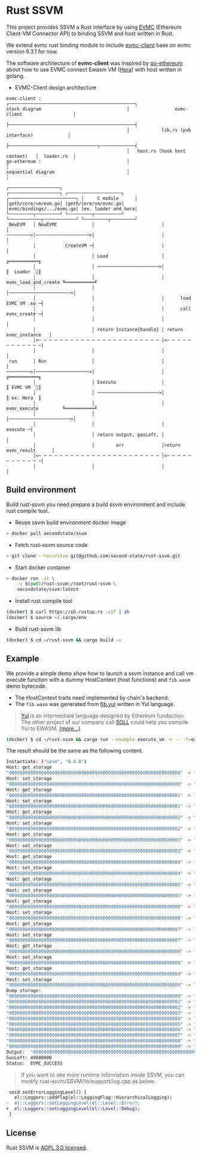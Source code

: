 # Rust SSVM

This project provides SSVM a Rust interface by using [EVMC](https://github.com/ethereum/evmc) (Ethereum Client-VM Connector API) to binding SSVM and host written in Rust.

We extend evmc rust binding module to include [evmc-client](https://github.com/second-state/evmc/releases/tag/v6.3.1-rust-evmc-client) base on evmc version 6.3.1 for now.

The software architecture of **evmc-client** was inspired by [go-ethereum](https://github.com/ethereum/go-ethereum) about how to use EVMC connect Ewasm VM ([Hera](https://github.com/ewasm/hera)) with host written in golang.


- EVMC-Client design architecture
```
evmc-client :                                ┌───────────────────────────────────────────────┐
stack diagram                                │                 evmc-client                   │
                                             ├───────────────────────────────────────────────┤
                                             │            lib.rs (pub interface)             │
                                             ├─────────────────────────────────┬─────────────┤
                                             │   host.rs (hook host context)   │  loader.rs  │
go-ethereum :                                ┆                                               ┆
sequential diagram                           ┆                                               ┆
                                                                         ┌───────────────────┐
┌───────────────────┐ ┌────────────────────┐ ┌─────────────────────────┐ │     C module      │
│geth/core/vm/evm.go│ │geth/core/vm/evmc.go│ │evmc/bindings/.../evmc.go│ │ex. loader and hera│
└─────────┬─────────┘ └─────────┬──────────┘ └────────────┬────────────┘ └─────────┬─────────┘
 NewEVM   │ NewEVMC             │                         │                        │
─────────>│────────────────────>│                         │                        │
          │           CreateVM ─┤                         │                        │
          │                     │ Load                    │                      ╔═══════════╗
          │                     │ ───────────────────────>│                      ║  Loader  ░║
          │                     │                         │ evmc_load_and_create ╚═══════════╝
          │                     │                         │───────────────────────>│
          │                     │                         │      load EVMC VM .so ─┤
          │                     │                         │      call evmc_create ─┤
          │                     │                         │                        │
          │                     │ return Instance{handle} │ return evmc_instance   │
          │<─ ─ ─ ─ ─ ─ ─ ─ ─ ─ ─ ─ ─ ─ ─ ─ ─ ─ ─ ─ ─ ─ ─ │<─ ─ ─ ─ ─ ─ ─ ─ ─ ─ ─ ─│
          │                     │                         │                        │
 run      │ Run                 │                         │                        │
─────────>│────────────────────>│                         │                      ╔═══════════╗
          │                     │ Execute                 │                      ║ EVMC VM  ░║
          │                     │ ───────────────────────>│                      ║ ex. Hera  ║
          │                     │                         │ evmc_execute         ╚═══════════╝
          │                     │                         │───────────────────────>│
          │                     │                         │               execute ─┤
          │                     │ return output, gasLeft, │                        │
          │                     │        err              │return evmc_result      │
          │<─ ─ ─ ─ ─ ─ ─ ─ ─ ─ ─ ─ ─ ─ ─ ─ ─ ─ ─ ─ ─ ─ ─ │<─ ─ ─ ─ ─ ─ ─ ─ ─ ─ ─ ─│
          │                     │                         │                        │
```

## Build environment

Build rust-ssvm you need prepare a build ssvm environment and include rust compile tool.

- Reuse ssvm build environment docker image
```bash
> docker pull secondstate/ssvm
```

- Fetch rust-ssvm source code
```bash
> git clone --recursive git@github.com:second-state/rust-ssvm.git
```

- Start docker container
```bash
> docker run -it \
    -v $(pwd)/rust-ssvm:/root/rust-ssvm \
    secondstate/ssvm:latest
```

- Install rust compile tool
```bash
(docker) $ curl https://sh.rustup.rs -sSf | sh
(docker) $ source ~/.cargo/env
```

- Build rust-ssvm lib
```bash
(docker) $ cd ~/rust-ssvm && cargo build -v
```

## Example
We provide a simple demo show how to launch a ssvm instance and call vm execute function with a dummy HostContext (host functions) and `fib.wasm` demo bytecode.

- The HostContext traits need implemented by chain's backend.  
- The `fib.wasm` was generated from [fib.yul](examples/fib.yul) written in Yul language.
> [Yul](https://solidity.readthedocs.io/en/latest/yul.html) is an intermediate language designed by Ethereum fundaction.  
> The other project of our company call [SOLL](https://github.com/second-state/SOLL) could help you compile Yul to EWASM. [(more...)](https://github.com/second-state/SOLL/blob/master/doc/guides/DevGuide.md#compile-and-execute-yul-code)

```bash
(docker) $ cd ~/rust-ssvm && cargo run --example execute_vm -v -- -f=examples/fib.wasm
```

The result should be the same as the following content.

```bash
Instantiate: ("ssvm", "0.4.0")
Host: get_storage
"0000000000000000000000000000000000000000000000000000000000000000" -> "0000000000000000000000000000000000000000000000000000000000000000"
Host: set_storage
"0000000000000000000000000000000000000000000000000000000000000000" -> "0000000000000000000000000000000000000000000000000000000000000001"
Host: get_storage
"0000000000000000000000000000000000000000000000000000000000000001" -> "0000000000000000000000000000000000000000000000000000000000000000"
Host: set_storage
"0000000000000000000000000000000000000000000000000000000000000001" -> "0000000000000000000000000000000000000000000000000000000000000001"
Host: get_storage
"0000000000000000000000000000000000000000000000000000000000000002" -> "0000000000000000000000000000000000000000000000000000000000000000"
Host: set_storage
"0000000000000000000000000000000000000000000000000000000000000002" -> "0000000000000000000000000000000000000000000000000000000000000002"
Host: get_storage
"0000000000000000000000000000000000000000000000000000000000000003" -> "0000000000000000000000000000000000000000000000000000000000000000"
Host: set_storage
"0000000000000000000000000000000000000000000000000000000000000003" -> "0000000000000000000000000000000000000000000000000000000000000003"
Host: get_storage
"0000000000000000000000000000000000000000000000000000000000000004" -> "0000000000000000000000000000000000000000000000000000000000000000"
Host: set_storage
"0000000000000000000000000000000000000000000000000000000000000004" -> "0000000000000000000000000000000000000000000000000000000000000005"
Host: get_storage
"0000000000000000000000000000000000000000000000000000000000000005" -> "0000000000000000000000000000000000000000000000000000000000000000"
Host: set_storage
"0000000000000000000000000000000000000000000000000000000000000005" -> "0000000000000000000000000000000000000000000000000000000000000008"
Host: get_storage
"0000000000000000000000000000000000000000000000000000000000000006" -> "0000000000000000000000000000000000000000000000000000000000000000"
Host: set_storage
"0000000000000000000000000000000000000000000000000000000000000006" -> "000000000000000000000000000000000000000000000000000000000000000d"
Host: get_storage
"0000000000000000000000000000000000000000000000000000000000000007" -> "0000000000000000000000000000000000000000000000000000000000000000"
Host: set_storage
"0000000000000000000000000000000000000000000000000000000000000007" -> "0000000000000000000000000000000000000000000000000000000000000015"
Host: get_storage
"0000000000000000000000000000000000000000000000000000000000000008" -> "0000000000000000000000000000000000000000000000000000000000000000"
Host: set_storage
"0000000000000000000000000000000000000000000000000000000000000008" -> "0000000000000000000000000000000000000000000000000000000000000022"
Host: get_storage
"0000000000000000000000000000000000000000000000000000000000000009" -> "0000000000000000000000000000000000000000000000000000000000000000"
Host: set_storage
"0000000000000000000000000000000000000000000000000000000000000009" -> "0000000000000000000000000000000000000000000000000000000000000037"
Dump storage:
"0000000000000000000000000000000000000000000000000000000000000000" -> "0000000000000000000000000000000000000000000000000000000000000001"
"0000000000000000000000000000000000000000000000000000000000000001" -> "0000000000000000000000000000000000000000000000000000000000000001"
"0000000000000000000000000000000000000000000000000000000000000002" -> "0000000000000000000000000000000000000000000000000000000000000002"
"0000000000000000000000000000000000000000000000000000000000000003" -> "0000000000000000000000000000000000000000000000000000000000000003"
"0000000000000000000000000000000000000000000000000000000000000004" -> "0000000000000000000000000000000000000000000000000000000000000005"
"0000000000000000000000000000000000000000000000000000000000000005" -> "0000000000000000000000000000000000000000000000000000000000000008"
"0000000000000000000000000000000000000000000000000000000000000006" -> "000000000000000000000000000000000000000000000000000000000000000d"
"0000000000000000000000000000000000000000000000000000000000000007" -> "0000000000000000000000000000000000000000000000000000000000000015"
"0000000000000000000000000000000000000000000000000000000000000008" -> "0000000000000000000000000000000000000000000000000000000000000022"
"0000000000000000000000000000000000000000000000000000000000000009" -> "0000000000000000000000000000000000000000000000000000000000000037"
Output:  "0000000000000000000000000000000000000000000000000000000000000037"
GasLeft: 49800000
Status:  EVMC_SUCCESS
```

> If you want to see more runtime information inside SSVM, you can modify rust-ssvm/SSVM/lib/support/log.cpp as below.
```diff
 void setErrorLoggingLevel() {
   el::Loggers::addFlag(el::LoggingFlag::HierarchicalLogging);
-  el::Loggers::setLoggingLevel(el::Level::Error);
+  el::Loggers::setLoggingLevel(el::Level::Debug);
 }
```

## License
Rust SSVM is [AGPL 3.0 licensed](LICENSE).
